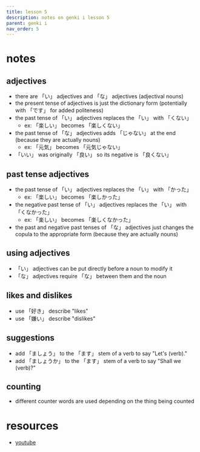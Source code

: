 ```yaml
---
title: lesson 5
description: notes on genki i lesson 5
parent: genki i
nav_order: 5
---
```

# notes
## adjectives
- there are 「い」 adjectives and 「な」 adjectives (adjectival nouns)
- the present tense of adjectives is just the dictionary form (potentially with 「です」 for added politeness)
- the past tense of 「い」 adjectives replaces the 「い」 with 「くない」
	- ex: 「楽しい」 becomes 「楽しくない」
- the past tense of 「な」 adjectives adds 「じゃない」 at the end (because they are actually nouns)
	- ex: 「元気」 becomes 「元気じゃない」
- 「いい」 was originally 「良い」 so its negative is 「良くない」
## past tense adjectives
- the past tense of 「い」 adjectives replaces the 「い」 with 「かった」
	- ex: 「楽しい」 becomes 「楽しかった」
- the negative past tense of 「い」 adjectives replaces the 「い」 with 「くなかった」
	- ex: 「楽しい」 becomes 「楽しくなかった」
- the past and negative past tenses of 「な」 adjectives just changes the copula to the appropriate form (because they are actually nouns)
## using adjectives
- 「い」 adjectives can be put directly before a noun to modify it
- 「な」 adjectives require 「な」 between them and the noun
## likes and dislikes
- use 「好き」 describe "likes"
- use 「嫌い」 describe "dislikes"
## suggestions
- add 「ましょう」 to the 「ます」 stem of a verb to say "Let's (verb)."
- add 「ましょうか」 to the 「ます」 stem of a verb to say "Shall we (verb)?"
## counting
- different counter words are used depending on the thing being counted
# resources
- [youtube](https://www.youtube.com/watch?v=zCzxXKFTYps)